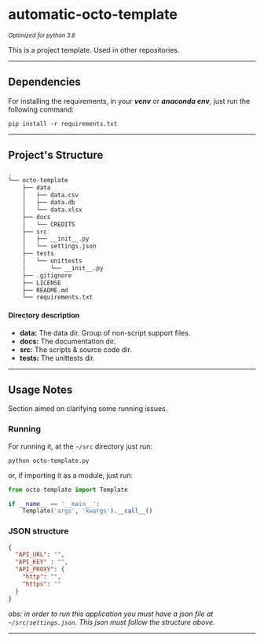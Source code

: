 # automatic-octo-template

<small>_Optimized for python 3.6_</small>

This is a project template. Used in other repositories.

----------------------

## Dependencies

For installing the requirements, in your ___venv___ or ___anaconda env___, 
just run the following command:

```shell script
pip install -r requirements.txt
```
----------------

## Project's Structure

```bash 
.
└── octo-template
    ├── data
    │   ├── data.csv
    │   ├── data.db
    │   └── data.xlsx
    ├── docs
    │   └── CREDITS
    ├── src
    │   ├── __init__.py
    │   └── settings.json
    ├── tests
    │   └── unittests
    │       └── __init__.py
    ├── .gitignore
    ├── LICENSE
    ├── README.md
    └── requirements.txt
```

#### Directory description

- __data:__ The data dir. Group of non-script support files.
- __docs:__ The documentation dir.
- __src:__ The scripts & source code dir.
- __tests:__ The unittests dir.

----------------

## Usage Notes

Section aimed on clarifying some running issues.

### Running

For running it, at the `~/src` directory just run:

```shell script
python octo-template.py
``` 

or, if importing it as a module, just run:
````python
from octo-template import Template

if __name__ == '__main__':
    Template('args', 'kwargs').__call__()
````

### JSON structure

````json
{
  "API_URL": "",
  "API_KEY" : "",
  "API_PROXY": {
    "http": "",
    "https": ""
  }
}
````

_obs: in order to run this application you must have a json file at `~/src/settings.json`. This json must follow the structure above._

---------------

